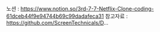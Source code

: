 노션 : https://www.notion.so/3rd-7-7-Netflix-Clone-coding-61dceb44f9e94744b69c99dadafeca31
참고자료 : https://github.com/ScreenTechnicals/D...

